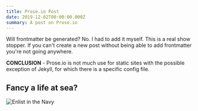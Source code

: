 ```yaml
---
title: Prose.io Post
date: 2019-12-02T00:00:00.000Z
summary: A post on Prose.io
---
```

Will frontmatter be generated? No. I had to add it myself. This is a real show stopper. If you can't create a new post without being able to add frontmatter you're not going anywhere.



**CONCLUSION** - Prose.io is not much use for static sites with the possible exception of Jekyll, for which there is a specific config file.



## Fancy a life at sea?


![](/images/post_navy_ww1_all-together.jpg "Enlist in the Navy")

